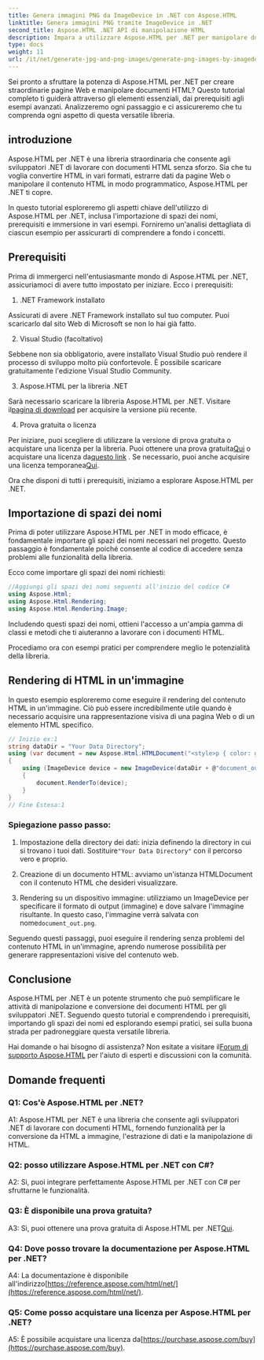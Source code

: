 ```yaml
---
title: Genera immagini PNG da ImageDevice in .NET con Aspose.HTML
linktitle: Genera immagini PNG tramite ImageDevice in .NET
second_title: Aspose.HTML .NET API di manipolazione HTML
description: Impara a utilizzare Aspose.HTML per .NET per manipolare documenti HTML, convertire HTML in immagini e altro ancora. Tutorial passo passo con domande frequenti.
type: docs
weight: 11
url: /it/net/generate-jpg-and-png-images/generate-png-images-by-imagedevice/
---
```


Sei pronto a sfruttare la potenza di Aspose.HTML per .NET per creare straordinarie pagine Web e manipolare documenti HTML? Questo tutorial completo ti guiderà attraverso gli elementi essenziali, dai prerequisiti agli esempi avanzati. Analizzeremo ogni passaggio e ci assicureremo che tu comprenda ogni aspetto di questa versatile libreria.

## introduzione

Aspose.HTML per .NET è una libreria straordinaria che consente agli sviluppatori .NET di lavorare con documenti HTML senza sforzo. Sia che tu voglia convertire HTML in vari formati, estrarre dati da pagine Web o manipolare il contenuto HTML in modo programmatico, Aspose.HTML per .NET ti copre.

In questo tutorial esploreremo gli aspetti chiave dell'utilizzo di Aspose.HTML per .NET, inclusa l'importazione di spazi dei nomi, prerequisiti e immersione in vari esempi. Forniremo un'analisi dettagliata di ciascun esempio per assicurarti di comprendere a fondo i concetti.

## Prerequisiti

Prima di immergerci nell'entusiasmante mondo di Aspose.HTML per .NET, assicuriamoci di avere tutto impostato per iniziare. Ecco i prerequisiti:

1. .NET Framework installato

Assicurati di avere .NET Framework installato sul tuo computer. Puoi scaricarlo dal sito Web di Microsoft se non lo hai già fatto.

2. Visual Studio (facoltativo)

Sebbene non sia obbligatorio, avere installato Visual Studio può rendere il processo di sviluppo molto più confortevole. È possibile scaricare gratuitamente l'edizione Visual Studio Community.

3. Aspose.HTML per la libreria .NET

 Sarà necessario scaricare la libreria Aspose.HTML per .NET. Visitare il[pagina di download](https://releases.aspose.com/html/net/) per acquisire la versione più recente.

4. Prova gratuita o licenza

 Per iniziare, puoi scegliere di utilizzare la versione di prova gratuita o acquistare una licenza per la libreria. Puoi ottenere una prova gratuita[Qui](https://releases.aspose.com/) o acquistare una licenza da[questo link](https://purchase.aspose.com/buy) . Se necessario, puoi anche acquisire una licenza temporanea[Qui](https://purchase.aspose.com/temporary-license/).

Ora che disponi di tutti i prerequisiti, iniziamo a esplorare Aspose.HTML per .NET.

## Importazione di spazi dei nomi

Prima di poter utilizzare Aspose.HTML per .NET in modo efficace, è fondamentale importare gli spazi dei nomi necessari nel progetto. Questo passaggio è fondamentale poiché consente al codice di accedere senza problemi alle funzionalità della libreria.

Ecco come importare gli spazi dei nomi richiesti:

```csharp
//Aggiungi gli spazi dei nomi seguenti all'inizio del codice C#
using Aspose.Html;
using Aspose.Html.Rendering;
using Aspose.Html.Rendering.Image;
```

Includendo questi spazi dei nomi, ottieni l'accesso a un'ampia gamma di classi e metodi che ti aiuteranno a lavorare con i documenti HTML.

Procediamo ora con esempi pratici per comprendere meglio le potenzialità della libreria.

## Rendering di HTML in un'immagine

In questo esempio esploreremo come eseguire il rendering del contenuto HTML in un'immagine. Ciò può essere incredibilmente utile quando è necessario acquisire una rappresentazione visiva di una pagina Web o di un elemento HTML specifico.

```csharp
// Inizio ex:1
string dataDir = "Your Data Directory";
using (var document = new Aspose.Html.HTMLDocument("<style>p { color: green; }</style><p>my first paragraph</p>", @"c:\work\"))
{
    using (ImageDevice device = new ImageDevice(dataDir + @"document_out.png"))
    {
        document.RenderTo(device);
    }
}
// Fine Estesa:1
```

### Spiegazione passo passo:

1.  Impostazione della directory dei dati: inizia definendo la directory in cui si trovano i tuoi dati. Sostituire`"Your Data Directory"` con il percorso vero e proprio.

2. Creazione di un documento HTML: avviamo un'istanza HTMLDocument con il contenuto HTML che desideri visualizzare.

3.  Rendering su un dispositivo immagine: utilizziamo un ImageDevice per specificare il formato di output (immagine) e dove salvare l'immagine risultante. In questo caso, l'immagine verrà salvata con nome`document_out.png`.

Seguendo questi passaggi, puoi eseguire il rendering senza problemi del contenuto HTML in un'immagine, aprendo numerose possibilità per generare rappresentazioni visive del contenuto web.

## Conclusione

Aspose.HTML per .NET è un potente strumento che può semplificare le attività di manipolazione e conversione dei documenti HTML per gli sviluppatori .NET. Seguendo questo tutorial e comprendendo i prerequisiti, importando gli spazi dei nomi ed esplorando esempi pratici, sei sulla buona strada per padroneggiare questa versatile libreria.

 Hai domande o hai bisogno di assistenza? Non esitate a visitare il[Forum di supporto Aspose.HTML](https://forum.aspose.com/) per l'aiuto di esperti e discussioni con la comunità.

## Domande frequenti

### Q1: Cos'è Aspose.HTML per .NET?

A1: Aspose.HTML per .NET è una libreria che consente agli sviluppatori .NET di lavorare con documenti HTML, fornendo funzionalità per la conversione da HTML a immagine, l'estrazione di dati e la manipolazione di HTML.

### Q2: posso utilizzare Aspose.HTML per .NET con C#?

A2: Sì, puoi integrare perfettamente Aspose.HTML per .NET con C# per sfruttarne le funzionalità.

### Q3: È disponibile una prova gratuita?

A3: Sì, puoi ottenere una prova gratuita di Aspose.HTML per .NET[Qui](https://releases.aspose.com/).

### Q4: Dove posso trovare la documentazione per Aspose.HTML per .NET?

 A4: La documentazione è disponibile all'indirizzo[https://reference.aspose.com/html/net/](https://reference.aspose.com/html/net/).

### Q5: Come posso acquistare una licenza per Aspose.HTML per .NET?

 A5: È possibile acquistare una licenza da[https://purchase.aspose.com/buy](https://purchase.aspose.com/buy).